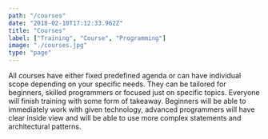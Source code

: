 ```yaml
---
path: "/courses"
date: "2018-02-10T17:12:33.962Z"
title: "Courses"
label: ["Training", "Course", "Programming"]
image: "./courses.jpg"
type: "page"
---
```


All courses have either fixed predefined agenda or can have individual scope depending on your specific needs. They can be tailored for beginners, skilled programmers or focused just on specific topics. Everyone will finish training with some form of takeaway. Beginners will be able to immediately work with given technology, advanced programmers will have clear inside view and will be able to use more complex statements and architectural patterns.
